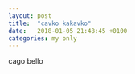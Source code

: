 ```yaml
---
layout: post
title:  "cavko kakavko"
date:   2018-01-05 21:48:45 +0100
categories: my only
---
```


cago bello




